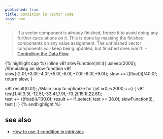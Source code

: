 ```yaml
---
published: true
title: Condition in vector code
tags: avx
---
```

> If a vector component is already finished, freeze it to avoid doing any further calculations on it. This is done by masking the finished components on any value assignment. The unfinished vector components will keep being updated, but finished ones won't. - [Controlling the Data Flow](https://www.codingame.com/playgrounds/283/sse-avx-vectorization/controlling-the-data-flow)

{% highlight cpp %}
inline v8f slowFunction(int i){
	usleep(2000); //Emulating an slow function
	v8f slow(-2.0f,+3.0f,-4.0f,+5.0f,-6.0f,+7.0f,-8.0f,+9.0f);
	slow += ((float)i)/40.0f;
	return slow;
}

v8f result(0.0f);
//Main loop to optimize	
for (int i=0;i<2000;++i) {
	 v8f test(1.4f,3.3f,-12.5f,-33.4f,7.9f,-70.2f,15.1f,22.6f);  
	 test += ((float)i)/100.0f;
	 result += if_select( test >= 38.0f, slowFunction(i), test );
}
{% endhighlight %}

## see also
- [How to use if condition in intrinsics](https://stackoverflow.com/questions/38006616/how-to-use-if-condition-in-intrinsics)